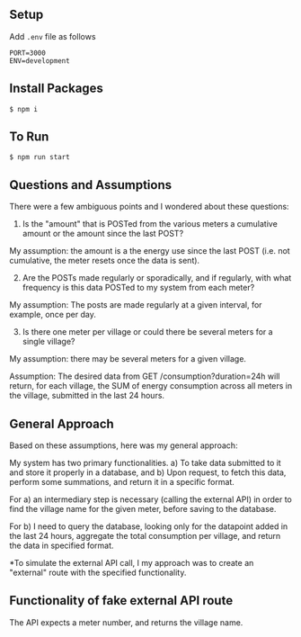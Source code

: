 ## Setup
Add `.env` file as follows

`````
PORT=3000
ENV=development
`````

## Install Packages
````
$ npm i
````

## To Run
````
$ npm run start
````

## Questions and Assumptions
There were a few ambiguous points and I wondered about these questions: 

1. Is the "amount" that is POSTed from the various meters a cumulative amount or the amount since the last POST?

My assumption: the amount is a the energy use since the last POST (i.e. not cumulative, the meter resets once the data is sent).

2. Are the POSTs made regularly or sporadically, and if regularly, with what frequency is this data POSTed to my system from each meter? 

My assumption: The posts are made regularly at a given interval, for example, once per day. 

3. Is there one meter per village or could there be several meters for a single village?

My assumption: there may be several meters for a given village. 

Assumption: The desired data from GET /consumption?duration=24h will return, for each village, the SUM of energy consumption across all meters in the village, submitted in the last 24 hours. 

## General Approach

Based on these assumptions, here was my general approach: 

My system has two primary functionalities. a) To take data submitted to it and store it properly in a database, and b) Upon request, to fetch this data, perform some summations, and return it in a specific format. 

For a) an intermediary step is necessary (calling the external API) in order to find the village name for the given meter, before saving to the database. 

For b) I need to query the database, looking only for the datapoint added in the last 24 hours, aggregate the total consumption per village, and return the data in specified format. 

*To simulate the external API call, I my approach was to create an "external" route with the specified functionality. 


## Functionality of fake external API route

The API expects a meter number, and returns the village name.